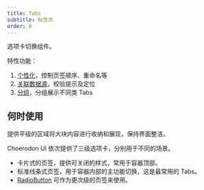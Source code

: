 ```yaml
---
title: Tabs
subtitle: 标签页
order: 0
---
```


选项卡切换组件。

特性功能：
1. [个性化](#个性化)，控制页签顺序、重命名等
2. [关联数据源](#绑定数据源)，校验提示及定位
3. [分组](#分组)，分组展示不同类 Tabs

## 何时使用

提供平级的区域将大块内容进行收纳和展现，保持界面整洁。

Choerodon UI 依次提供了三级选项卡，分别用于不同的场景。

- 卡片式的页签，提供可关闭的样式，常用于容器顶部。
- 标准线条式页签，用于容器内部的主功能切换，这是最常用的 Tabs。
- [RadioButton](/zh/cmp/data-entry/radio/#components-radio-demo-radiobutton) 可作为更次级的页签来使用。
